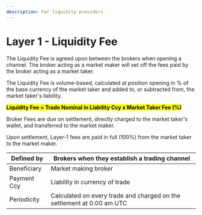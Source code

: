 ```yaml
---
description: For liquidity providers
---
```


# Layer 1 - Liquidity Fee

The Liquidity Fee is agreed upon between the brokers when opening a channel. The broker acting as a market maker will set off the fees paid by the broker acting as a market taker.

The Liquidity Fee is volume-based, calculated at position opening in % of the base currency of the market taker and added to, or subtracted from, the market taker's liability.

<mark style="background-color:yellow;">**Liquidity Fee = Trade Nominal in  Liability Ccy x Market Taker Fee (%)**</mark>

Broker Fees are due on settlement, directly charged to the market taker's wallet, and transferred to the market maker.

Upon settlement, Layer-1 fees are paid in full (100%) from the market taker to the market maker.&#x20;

| Defined by  | Brokers when they establish a trading channel                          |
| ----------- | ---------------------------------------------------------------------- |
| Beneficiary | Market making broker                                                   |
| Payment Ccy | Liability in currency of trade                                         |
| Periodicity | Calculated on every trade and charged on the settlement at 0.00 am UTC |
